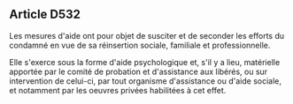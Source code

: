 Article D532
----
Les mesures d'aide ont pour objet de susciter et de seconder les efforts du
condamné en vue de sa réinsertion sociale, familiale et professionnelle.

Elle s'exerce sous la forme d'aide psychologique et, s'il y a lieu, matérielle
apportée par le comité de probation et d'assistance aux libérés, ou sur
intervention de celui-ci, par tout organisme d'assistance ou d'aide sociale, et
notamment par les oeuvres privées habilitées à cet effet.
